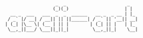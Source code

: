                        _  _                       _
                      (_)(_)                     | |
      __ _  ___   ___  _  _  ______   __ _  _ __ | |_
     / _` |/ __| / __|| || ||______| / _` || '__|| __|
    | (_| |\__ \| (__ | || |        | (_| || |   | |_
     \__,_||___/ \___||_||_|         \__,_||_|    \__|
